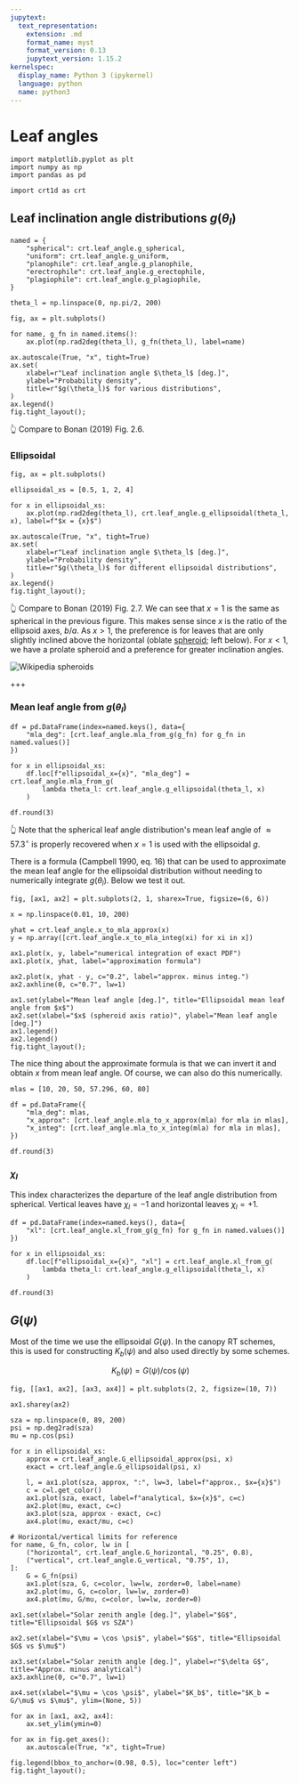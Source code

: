 ```yaml
---
jupytext:
  text_representation:
    extension: .md
    format_name: myst
    format_version: 0.13
    jupytext_version: 1.15.2
kernelspec:
  display_name: Python 3 (ipykernel)
  language: python
  name: python3
---
```


# Leaf angles

```{code-cell} ipython3
import matplotlib.pyplot as plt
import numpy as np
import pandas as pd

import crt1d as crt
```

## Leaf inclination angle distributions $g(\theta_l)$

```{code-cell} ipython3
named = {
    "spherical": crt.leaf_angle.g_spherical,
    "uniform": crt.leaf_angle.g_uniform,
    "planophile": crt.leaf_angle.g_planophile,
    "erectrophile": crt.leaf_angle.g_erectophile,
    "plagiophile": crt.leaf_angle.g_plagiophile,
}

theta_l = np.linspace(0, np.pi/2, 200)

fig, ax = plt.subplots()

for name, g_fn in named.items():
    ax.plot(np.rad2deg(theta_l), g_fn(theta_l), label=name)

ax.autoscale(True, "x", tight=True)
ax.set(
    xlabel=r"Leaf inclination angle $\theta_l$ [deg.]",
    ylabel="Probability density",
    title=r"$g(\theta_l)$ for various distributions",
)
ax.legend()
fig.tight_layout();
```

👆 Compare to Bonan (2019) Fig. 2.6.

### Ellipsoidal

```{code-cell} ipython3
fig, ax = plt.subplots()

ellipsoidal_xs = [0.5, 1, 2, 4]

for x in ellipsoidal_xs:
    ax.plot(np.rad2deg(theta_l), crt.leaf_angle.g_ellipsoidal(theta_l, x), label=f"$x = {x}$")

ax.autoscale(True, "x", tight=True)
ax.set(
    xlabel=r"Leaf inclination angle $\theta_l$ [deg.]",
    ylabel="Probability density",
    title=r"$g(\theta_l)$ for different ellipsoidal distributions",
)
ax.legend()
fig.tight_layout();
```

👆 Compare to Bonan (2019) Fig. 2.7. We can see that $x = 1$ is the same as spherical in the previous figure. This makes sense since $x$ is the ratio of the ellipsoid axes, $b/a$. As $x > 1$, the preference is for leaves that are only slightly inclined above the horizontal (oblate [spheroid](https://en.wikipedia.org/wiki/Spheroid); left below). For $x < 1$, we have a prolate spheroid and a preference for greater inclination angles.

![Wikipedia spheroids](https://upload.wikimedia.org/wikipedia/commons/thumb/e/e6/Spheroids.svg/360px-Spheroids.svg.png)

+++

### Mean leaf angle from $g(\theta_l)$

```{code-cell} ipython3
df = pd.DataFrame(index=named.keys(), data={
    "mla_deg": [crt.leaf_angle.mla_from_g(g_fn) for g_fn in named.values()]
})

for x in ellipsoidal_xs:
    df.loc[f"ellipsoidal_x={x}", "mla_deg"] = crt.leaf_angle.mla_from_g(
        lambda theta_l: crt.leaf_angle.g_ellipsoidal(theta_l, x)
    )

df.round(3)
```

👆 Note that the spherical leaf angle distribution's mean leaf angle of $\approx 57.3^\circ$ is properly recovered when $x=1$ is used with the ellipsoidal $g$.

There is a formula (Campbell 1990, eq. 16) that can be used to approximate the mean leaf angle for the ellipsoidal distribution without needing to numerically integrate $g(\theta_l)$. Below we test it out.

```{code-cell} ipython3
fig, [ax1, ax2] = plt.subplots(2, 1, sharex=True, figsize=(6, 6))

x = np.linspace(0.01, 10, 200)

yhat = crt.leaf_angle.x_to_mla_approx(x)
y = np.array([crt.leaf_angle.x_to_mla_integ(xi) for xi in x])

ax1.plot(x, y, label="numerical integration of exact PDF")
ax1.plot(x, yhat, label="approximation formula")

ax2.plot(x, yhat - y, c="0.2", label="approx. minus integ.")
ax2.axhline(0, c="0.7", lw=1)

ax1.set(ylabel="Mean leaf angle [deg.]", title="Ellipsoidal mean leaf angle from $x$")
ax2.set(xlabel="$x$ (spheroid axis ratio)", ylabel="Mean leaf angle [deg.]")
ax1.legend()
ax2.legend()
fig.tight_layout();
```

The nice thing about the approximate formula is that we can invert it and obtain $x$ from mean leaf angle. Of course, we can also do this numerically.

```{code-cell} ipython3
mlas = [10, 20, 50, 57.296, 60, 80]

df = pd.DataFrame({
    "mla_deg": mlas,
    "x_approx": [crt.leaf_angle.mla_to_x_approx(mla) for mla in mlas],
    "x_integ": [crt.leaf_angle.mla_to_x_integ(mla) for mla in mlas],
})

df.round(3)
```

### $\chi_l$

This index characterizes the departure of the leaf angle distribution from spherical. Vertical leaves have $\chi_l = -1$ and horizontal leaves $\chi_l = +1$.

```{code-cell} ipython3
df = pd.DataFrame(index=named.keys(), data={
    "xl": [crt.leaf_angle.xl_from_g(g_fn) for g_fn in named.values()]
})

for x in ellipsoidal_xs:
    df.loc[f"ellipsoidal_x={x}", "xl"] = crt.leaf_angle.xl_from_g(
        lambda theta_l: crt.leaf_angle.g_ellipsoidal(theta_l, x)
    )

df.round(3)
```

## $G(\psi)$

Most of the time we use the ellipsoidal $G(\psi)$. In the canopy RT schemes, this is used for constructing $K_b(\psi)$ and also used directly by some schemes.

$$
K_b(\psi) = G(\psi) / \cos(\psi)
$$

```{code-cell} ipython3
fig, [[ax1, ax2], [ax3, ax4]] = plt.subplots(2, 2, figsize=(10, 7))

ax1.sharey(ax2)

sza = np.linspace(0, 89, 200)
psi = np.deg2rad(sza)
mu = np.cos(psi)

for x in ellipsoidal_xs:
    approx = crt.leaf_angle.G_ellipsoidal_approx(psi, x)
    exact = crt.leaf_angle.G_ellipsoidal(psi, x)

    l, = ax1.plot(sza, approx, ":", lw=3, label=f"approx., $x={x}$")
    c = c=l.get_color()
    ax1.plot(sza, exact, label=f"analytical, $x={x}$", c=c)
    ax2.plot(mu, exact, c=c)
    ax3.plot(sza, approx - exact, c=c)
    ax4.plot(mu, exact/mu, c=c)

# Horizontal/vertical limits for reference
for name, G_fn, color, lw in [
    ("horizontal", crt.leaf_angle.G_horizontal, "0.25", 0.8),
    ("vertical", crt.leaf_angle.G_vertical, "0.75", 1),
]:
    G = G_fn(psi)
    ax1.plot(sza, G, c=color, lw=lw, zorder=0, label=name)
    ax2.plot(mu, G, c=color, lw=lw, zorder=0)
    ax4.plot(mu, G/mu, c=color, lw=lw, zorder=0)

ax1.set(xlabel="Solar zenith angle [deg.]", ylabel="$G$", title="Ellipsoidal $G$ vs SZA")

ax2.set(xlabel="$\mu = \cos \psi$", ylabel="$G$", title="Ellipsoidal $G$ vs $\mu$")

ax3.set(xlabel="Solar zenith angle [deg.]", ylabel=r"$\delta G$", title="Approx. minus analytical")
ax3.axhline(0, c="0.7", lw=1)

ax4.set(xlabel="$\mu = \cos \psi$", ylabel="$K_b$", title="$K_b = G/\mu$ vs $\mu$", ylim=(None, 5))

for ax in [ax1, ax2, ax4]:
    ax.set_ylim(ymin=0)

for ax in fig.get_axes():
    ax.autoscale(True, "x", tight=True)

fig.legend(bbox_to_anchor=(0.98, 0.5), loc="center left")
fig.tight_layout();
```
